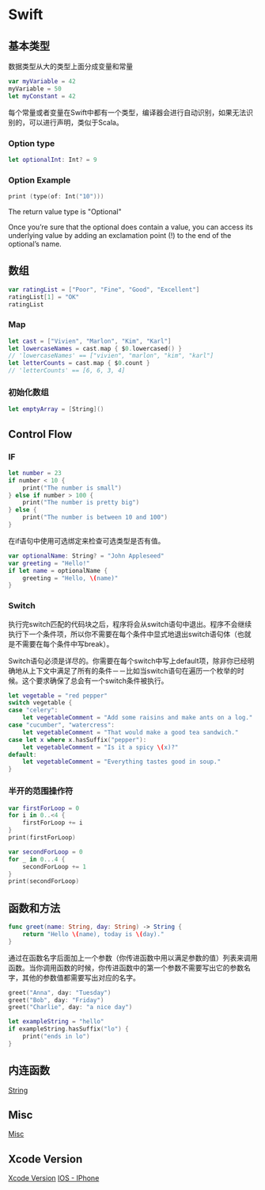 # Swift

## 基本类型

数据类型从大的类型上面分成变量和常量
```swift
var myVariable = 42
myVariable = 50
let myConstant = 42
```
每个常量或者变量在Swift中都有一个类型，编译器会进行自动识别，如果无法识别的，可以进行声明，类似于Scala。

### Option type

```swift
let optionalInt: Int? = 9
```

### Option Example
```swift
print (type(of: Int("10")))
```
The return value type is "Optional<Int>"

Once you’re sure that the optional does contain a value, you can access its underlying value by adding an exclamation point (!) to the end of the optional’s name. 

## 数组
```swift
var ratingList = ["Poor", "Fine", "Good", "Excellent"]
ratingList[1] = "OK"
ratingList
```
### Map
```swift
let cast = ["Vivien", "Marlon", "Kim", "Karl"]
let lowercaseNames = cast.map { $0.lowercased() }
// 'lowercaseNames' == ["vivien", "marlon", "kim", "karl"]
let letterCounts = cast.map { $0.count }
// 'letterCounts' == [6, 6, 3, 4]
```


### 初始化数组
```swift
let emptyArray = [String]()
```

## Control Flow

### IF
```swift
let number = 23
if number < 10 {
    print("The number is small")
} else if number > 100 {
    print("The number is pretty big")
} else {
    print("The number is between 10 and 100")
}
```

在if语句中使用可选绑定来检查可选类型是否有值。 
```swift
var optionalName: String? = "John Appleseed"
var greeting = "Hello!"
if let name = optionalName {
    greeting = "Hello, \(name)"
}
```

### Switch

执行完switch匹配的代码块之后，程序将会从switch语句中退出。程序不会继续执行下一个条件项，所以你不需要在每个条件中显式地退出switch语句体（也就是不需要在每个条件中写break）。

Switch语句必须是详尽的。你需要在每个switch中写上default项，除非你已经明确地从上下文中满足了所有的条件－－比如当switch语句在遍历一个枚举的时候。这个要求确保了总会有一个switch条件被执行。

```swift
let vegetable = "red pepper"
switch vegetable {
case "celery":
    let vegetableComment = "Add some raisins and make ants on a log."
case "cucumber", "watercress":
    let vegetableComment = "That would make a good tea sandwich."
case let x where x.hasSuffix("pepper"):
    let vegetableComment = "Is it a spicy \(x)?"
default:
    let vegetableComment = "Everything tastes good in soup."
}
```

### 半开的范围操作符
```swift
var firstForLoop = 0
for i in 0..<4 {
    firstForLoop += i
}
print(firstForLoop)
```

```swift
var secondForLoop = 0
for _ in 0...4 {
    secondForLoop += 1
}
print(secondForLoop)
```

## 函数和方法
```swift
func greet(name: String, day: String) -> String {
    return "Hello \(name), today is \(day)."
}
```
通过在函数名字后面加上一个参数（你传进函数中用以满足参数的值）列表来调用函数。当你调用函数的时候，你传进函数中的第一个参数不需要写出它的参数名字，其他的参数值都需要写出对应的名字。 

```swift
greet("Anna", day: "Tuesday")
greet("Bob", day: "Friday")
greet("Charlie", day: "a nice day")
```

```swift
let exampleString = "hello"
if exampleString.hasSuffix("lo") {
    print("ends in lo")
}
```


## 内连函数
[String](https://developer.apple.com/documentation/swift/string)

## Misc
[Misc](./misc.md)

## Xcode Version
[Xcode Version](https://developer.apple.com/support/xcode/)
[IOS - IPhone](https://www.sohu.com/a/254404579_524654)
